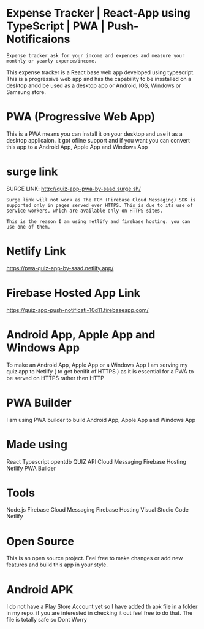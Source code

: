 # Expense Tracker | React-App using TypeScript | PWA | Push-Notificaions
    Expense tracker ask for your income and expences and measure your monthly or yearly expence/income. 

 
This expense tracker is a React base web app developed using typescript. 
This is a progressive web app and has the capability to be insstalled on a desktop andd be used as a desktop app or Android, IOS, Windows or Samsung store.
 

# PWA (Progressive Web App)
This is a PWA means you can install it on your desktop and use it as a desktop applicaion. It got ofline support and if you want you can convert this app to a
Android App, Apple App and Windows App


# surge link 
SURGE LINK: http://quiz-app-pwa-by-saad.surge.sh/

    Surge link will not work as The FCM (Firebase Cloud Messaging) SDK is supported only in pages served over HTTPS. This is due to its use of service workers, which are available only on HTTPS sites.

    This is the reason I am using netlify and firebase hosting. you can use one of them.


# Netlify Link
https://pwa-quiz-app-by-saad.netlify.app/

# Firebase Hosted App Link
https://quiz-app-push-notificati-10d11.firebaseapp.com/


# Android App, Apple App and Windows App
To make an Android App, Apple App or a Windows App I am serving my quiz app to Netlify ( to get benifit of HTTPS ) as it is essential for a PWA to be served on HTTPS rather then HTTP

# PWA Builder

I am using PWA builder to build Android App, Apple App and Windows App

# Made using 
React
Typescript
opentdb QUIZ API
Cloud Messaging
Firebase Hosting
Netlify
PWA Builder

# Tools

Node.js 
Firebase
Cloud Messaging
Firebase Hosting
Visual Studio Code 
Netlify 


# Open Source
This is an open source project. Feel free to make changes or add new features and build this app in your style.

# Android APK
I do not have a Play Store Account yet so I have added th apk file in a folder in my repo. if you are interested in checking it out feel free to do that.
The file is totally safe so Dont Worry
